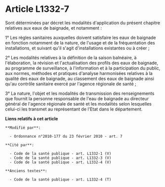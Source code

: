# Article L1332-7

Sont déterminées par décret les modalités d'application du présent chapitre relatives aux eaux de baignade, et notamment :

1° Les règles sanitaires auxquelles doivent satisfaire les eaux de baignade en fonction notamment de la nature, de l'usage et
de la fréquentation des installations, et suivant qu'il s'agit d'installations existantes ou à créer ;

2° Les modalités relatives à la définition de la saison balnéaire, à l'élaboration, la révision et l'actualisation des
profils des eaux de baignade, au programme de surveillance, à l'information et à la participation du public, aux normes,
méthodes et pratiques d'analyse harmonisées relatives à la qualité des eaux de baignade, au classement des eaux de baignade
ainsi qu'au contrôle sanitaire exercé par l'agence régionale de santé ;

3° La nature, l'objet et les modalités de transmission des renseignements que fournit la personne responsable de l'eau de
baignade au directeur général de l'agence régionale de santé et les modalités selon lesquelles celui-ci les transmet au
représentant de l'Etat dans le département.

**Liens relatifs à cet article**

	**Modifié par**:

	  - Ordonnance n°2010-177 du 23 février 2010 - art. 7

	**Cité par**:

	  - Code de la santé publique - art. L1332-1 (V)
	  - Code de la santé publique - art. L1332-3 (V)
	  - Code de la santé publique - art. L1332-4 (V)

	**Anciens textes**:

	  - Code de la santé publique - art. L1332-4 (T)
